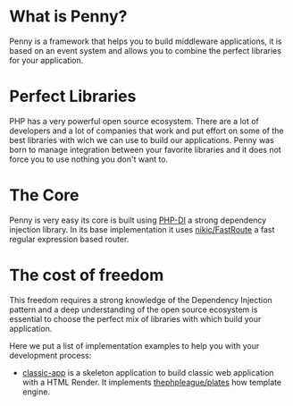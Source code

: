 # What is Penny?
Penny is a framework that helps you to build middleware applications, it is based on an event system and allows you to combine the perfect libraries for your application.

# Perfect Libraries
PHP has a very powerful open source ecosystem. There are a lot of developers and a lot of companies that work and put effort  on some of the best libraries with wich we can use to build our applications.
Penny was born to manage integration between your favorite libraries and it does not force you to use nothing you don't want to.

# The Core
Penny is very easy its core is built using [PHP-DI](http://php-di.org) a strong dependency injection library.
In its base implementation it uses [nikic/FastRoute](https://github.com/nikic/FastRoute) a fast regular expression based router.

# The cost of freedom
This freedom requires a strong knowledge of the Dependency Injection pattern and a deep understanding of the open source ecosystem is essential to choose the perfect mix of libraries with which build your application.

Here we put a list of implementation examples to help you with your development process:

* [classic-app](https://github.com/gianarb/penny-classic-app) is a skeleton application to build classic web application with a HTML Render. It implements [thephpleague/plates](https://github.com/thephpleague/plates) how template engine.
